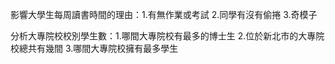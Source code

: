 影響大學生每周讀書時間的理由：1.有無作業或考試 2.同學有沒有偷捲 3.奇模子

分析大專院校校別學生數：1.哪間大專院校有最多的博士生 2.位於新北市的大專院校總共有幾間 3.哪間大專院校擁有最多學生
